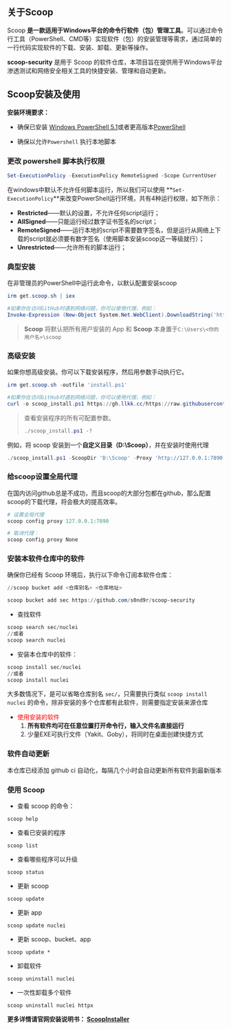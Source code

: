 

## 关于Scoop

Scoop **是一款适用于Windows平台的命令行软件（包）管理工具**。可以通过命令行工具（PowerShell、CMD等）实现软件（包）的安装管理等需求，通过简单的一行代码实现软件的下载、安装、卸载、更新等操作。

**scoop-security** 是用于 Scoop 的软件仓库，本项目旨在提供用于Windows平台渗透测试和网络安全相关工具的快捷安装、管理和自动更新。


## Scoop安装及使用

**安装环境要求：**

- 确保已安装 [Windows PowerShell 5.1](https://aka.ms/wmf5download)或者更高版本[PowerShell](https://aka.ms/powershell)

- 确保以允许`Powershell` 执行本地脚本



### 更改 powershell 脚本执行权限

```powershell
Set-ExecutionPolicy -ExecutionPolicy RemoteSigned -Scope CurrentUser
```

在windows中默认不允许任何脚本运行，所以我们可以使用 **`Set-ExecutionPolicy`**来改变PowerShell运行环境，共有4种运行权限，如下所示：

- **Restricted**——默认的设置，不允许任何script运行；
- **AllSigned**——只能运行经过数字证书签名的script；
- **RemoteSigned**——运行本地的script不需要数字签名，但是运行从网络上下载的script就必须要有数字签名（使用脚本安装scoop这一等级就行）；
- **Unrestricted**——允许所有的脚本运行；



### 典型安装

在非管理员的PowerShell中运行此命令，以默认配置安装scoop

```powershell
irm get.scoop.sh | iex

#如果你在访问GitHub时遇到网络问题，你可以使用代理，例如：
Invoke-Expression (New-Object System.Net.WebClient).DownloadString('https://gh.llkk.cc/https://raw.githubusercontent.com/scoopinstaller/install/master/install.ps1')
```

> **Scoop** 将默认把所有用户安装的 App 和 **Scoop** 本身置于`C:\Users\<你的用户名>\scoop`



### 高级安装

如果你想高级安装。你可以下载安装程序，然后用参数手动执行它。

```powershell
irm get.scoop.sh -outfile 'install.ps1'

#如果你在访问GitHub时遇到网络问题，你可以使用代理，例如：
curl -o scoop_install.ps1 https://gh.llkk.cc/https://raw.githubusercontent.com/scoopinstaller/install/master/install.ps1
```

> 查看安装程序的所有可配置参数。
>
> ```powershell
> ./scoop_install.ps1 -?
> ```

例如，将 scoop 安装到一个**自定义目录（D:\Scoop）**，并在安装时使用代理

```powershell
./scoop_install.ps1 -ScoopDir 'D:\Scoop' -Proxy 'http://127.0.0.1:7890'
```



### 给scoop设置全局代理

在国内访问github总是不成功，而且scoop的大部分包都在github，那么配置scoop的下载代理，将会极大的提高效率。

```powershell
# 设置全局代理
scoop config proxy 127.0.0.1:7890

# 取消代理：
scoop config proxy None
```



### 安装本软件仓库中的软件

确保你已经有 Scoop 环境后，执行以下命令订阅本软件仓库：


```powershell
//scoop bucket add <仓库别名> <仓库地址>

scoop bucket add sec https://github.com/s0nd9r/scoop-security
```

- 查找软件

```powershell
scoop search sec/nuclei
//或者
scoop search nuclei
```

- 安装本仓库中的软件：

```powershell
scoop install sec/nuclei
//或者
scoop install nuclei
```

大多数情况下，是可以省略仓库别名 `sec/`，只需要执行类似 `scoop install nuclei` 的命令，除非安装的多个仓库都有此软件，则需要指定安装来源仓库

- <span style="color: red;">使用安装的软件</span>
  1. **所有软件均可在任意位置打开命令行，输入文件名直接运行**
  2. 少量EXE可执行文件（Yakit、Goby），将同时在桌面创建快捷方式



### 软件自动更新

本仓库已经添加 github ci 自动化，每隔几个小时会自动更新所有软件到最新版本



### 使用 Scoop

- 查看 scoop 的命令：

```
scoop help
```

- 查看已安装的程序

```
scoop list
```

- 查看哪些程序可以升级

```
scoop status
```

- 更新 scoop

```
scoop update
```

- 更新 app

```
scoop update nuclei
```

- 更新 scoop、bucket、app

```
scoop update *
```

- 卸载软件

```
scoop uninstall nuclei
```

- 一次性卸载多个软件

```
scoop uninstall nuclei httpx
```

**更多详情请官网安装说明书： [ScoopInstaller](https://github.com/ScoopInstaller)**